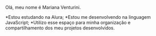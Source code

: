 Olá, meu nome é Mariana Venturini.

*Estou estudando na Alura;
*Estou me desenvolvendo na linguagem JavaScript;
*Utilizo esse espaço para minha organização e compartilhamento dos meu projetos desenvolvidos.
